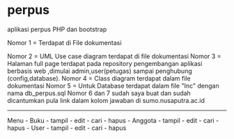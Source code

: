 # perpus
aplikasi perpus PHP dan bootstrap
<p> Nomor 1 = Terdapat di File dokumentasi </p>
Nomor 2 = UML Use case diagram terdapat di file dokumentasi
Nomor 3 = Halaman full page terdapat pada repository pengembangan aplikasi berbasis web ,dimulai admin,user(petugas) sampai penghubung (config,database).
Nomor 4 = Class diagram terdapat dalam file dokumentasi
Nomor 5 = Untuk Database terdapat dalam file "Inc" dengan nama db_perpus.sql
Nomor 6 dan 7 sudah saya buat dan sudah dicantumkan pula link dalam kolom jawaban di sumo.nusaputra.ac.id

<hr>
Menu
- Buku
	- tampil
	- edit
	- cari
	- hapus
- Anggota
	- tampil
	- edit
	- cari
	- hapus
- User
	- tampil
	- edit
	- cari
	- hapus
